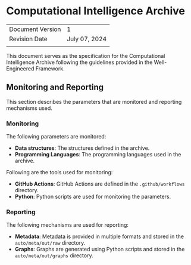 # Computational Intelligence Archive

|   |   |
|---|---|
| Document Version | 1 |
| Revision Date | July 07, 2024 |
|   |   |

This document serves as the specification for the Computational Intelligence Archive following the guidelines provided in the Well-Engineered Framework.

## Monitoring and Reporting

This section describes the parameters that are monitored and reporting mechanisms used.

### Monitoring

The following parameters are monitored:

- **Data structures**: The structures defined in the archive.
- **Programming Languages**: The programming languages used in the archive.

Following are the tools used for monitoring:

- **GitHub Actions**: GitHub Actions are defined in the `.github/workflows` directory.
- **Python**: Python scripts are used for monitoring the parameters.

### Reporting

The following mechanisms are used for reporting:

- **Metadata**: Metadata is provided in multiple formats and stored in the `auto/meta/out/raw` directory.
- **Graphs**: Graphs are generated using Python scripts and stored in the `auto/meta/out/graphs` directory.
